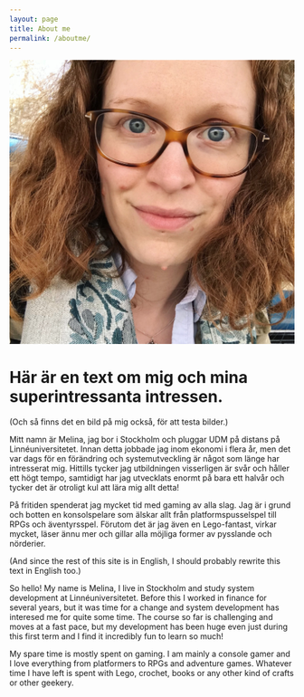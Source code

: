 ```yaml
---
layout: page
title: About me
permalink: /aboutme/
---
```

![PicOfMe](/images/me.png)

# Här är en text om mig och mina superintressanta intressen.

(Och så finns det en bild på mig också, för att testa bilder.)

Mitt namn är Melina, jag bor i Stockholm och pluggar UDM på distans på Linnéuniversitetet.
Innan detta jobbade jag inom ekonomi i flera år, men det var dags för en förändring och systemutveckling är något som länge har intresserat mig. Hittills tycker jag utbildningen visserligen är svår och håller ett högt tempo, samtidigt har jag utvecklats enormt på bara ett halvår och tycker det är otroligt kul att lära mig allt detta!

På fritiden spenderat jag mycket tid med gaming av alla slag. Jag är i grund och botten en konsolspelare som älskar allt från platformspusselspel till RPGs och äventyrsspel.
Förutom det är jag även en Lego-fantast, virkar mycket, läser ännu mer och gillar alla möjliga former av pysslande och nörderier.

(And since the rest of this site is in English, I should probably rewrite this text in English too.)

So hello!
My name is Melina, I live in Stockholm and study system development at Linnéuniversitetet.
Before this I worked in finance for several years, but it was time for a change and system development has interesed me for quite some time. The course so far is challenging and moves at a fast pace, but my development has been huge even just during this first term and I find it incredibly fun to learn so much!

My spare time is mostly spent on gaming. I am mainly a console gamer and I love everything from platformers to RPGs and adventure games.
Whatever time I have left is spent with Lego, crochet, books or any other kind of crafts or other geekery.


[jekyll-organization]: https://github.com/jekyll
